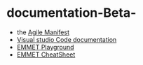 # documentation-Beta-

* the [Agile Manifest](https://www.agilealliance.org/agile101/the-agile-manifesto/)
* [Visual studio Code documentation](https://code.visualstudio.com/docs)
* [EMMET Playground](https://jsfiddle.net/)
* [EMMET CheatSheet](https://docs.emmet.io/cheat-sheet/)
